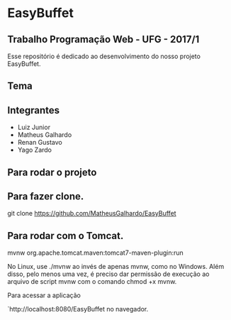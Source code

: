 # EasyBuffet

## Trabalho Programação Web - UFG - 2017/1

Esse repositório é dedicado ao desenvolvimento do nosso projeto EasyBuffet.

## Tema



## Integrantes

* Luiz Junior
* Matheus Galhardo
* Renan Gustavo
* Yago Zardo

## Para rodar o projeto

## Para fazer clone.

git clone https://github.com/MatheusGalhardo/EasyBuffet

## Para rodar com o Tomcat.

mvnw org.apache.tomcat.maven:tomcat7-maven-plugin:run

No Linux, use ./mvnw ao invés de apenas mvnw, como no Windows. Além disso, pelo menos uma vez, é preciso dar permissão de execução ao arquivo de script mvnw com o comando chmod +x mvnw.

Para acessar a aplicação

`http://localhost:8080/EasyBuffet no navegador.

